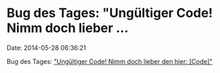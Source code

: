 Bug des Tages: \"Ungültiger Code! Nimm doch lieber \...
=======================================================

Date: 2014-05-28 06:36:21

Bug des Tages: [\"Ungültiger Code! Nimm doch lieber den hier:
\[Code\]\"](http://seclists.org/fulldisclosure/2014/May/130)

